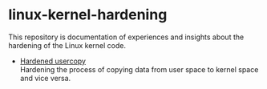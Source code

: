 # linux-kernel-hardening
This repository is documentation of experiences and insights about the hardening of the Linux kernel code.

- [Hardened usercopy](hardened_usercopy.md) <br>
Hardening the process of copying data from user space to kernel space and vice versa.
